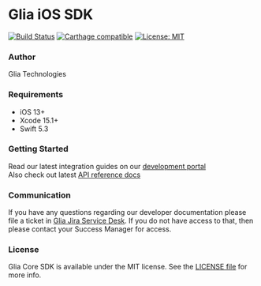 # Glia iOS SDK



[![Build Status](https://app.bitrise.io/app/ff9d24c2354f2d85/status.svg?token=1M5jvlOg4n_ADEl2k-a9gg&branch=master)](https://app.bitrise.io/app/ff9d24c2354f2d85) [![Carthage compatible](https://img.shields.io/badge/Carthage-compatible-4BC51D.svg?style=flat)](https://github.com/Carthage/Carthage) [![License: MIT](https://img.shields.io/badge/License-MIT-yellow.svg)](https://opensource.org/licenses/MIT)


### Author

Glia Technologies

### Requirements

- iOS 13+
- Xcode 15.1+
- Swift 5.3

### Getting Started

Read our latest integration guides on our [development portal](https://docs.glia.com/glia-dev/docs/visitor-ios-sdk)  
Also check out latest [API reference docs](http://ios-sdk-docs.salemove.com.s3-website-us-east-1.amazonaws.com/Classes/Salemove.html)

### Communication

If you have any questions regarding our developer documentation please file a ticket in [Glia Jira Service Desk](https://salemove.atlassian.net/servicedesk/customer/portal/1). If you do not have access to that, then please contact your Success Manager for access.

### License

Glia Core SDK is available under the MIT license. See the [LICENSE file](LICENSE) for more info.
